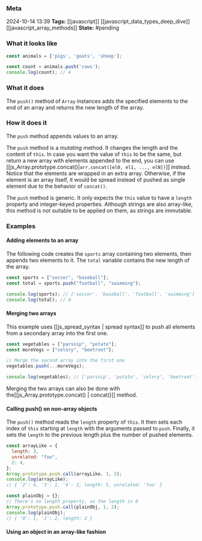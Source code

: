 ### Meta
2024-10-14 13:39
**Tags:** [[javascript]] [[javascript_data_types_deep_dive]] [[javascript_array_methods]]
**State:** #pending 

### What it looks like
```JavaScript title:app.js
const animals = ['pigs', 'goats', 'sheep'];

const count = animals.push('cows');
console.log(count); // 4
```

### What it does
The `push()` method of `Array` instances adds the specified elements to the end of an array and returns the new length of the array.

### How it does it
The `push` method appends values to an array.

The `push` method is a *mutating* method. It changes the length and the content of `this`. In case you want the value of `this` to be the same, but return a new array with elements appended to the end, you can use [[js_Array.prototype.concat()|`arr.concat([el0, el1, ..., elN])`]] instead. Notice that the elements are wrapped in an extra array. Otherwise, if the element is an array itself, it would be spread instead of pushed as single element due to the behavior of `concat()`.

The `push` method is generic. It only expects the `this` value to have a `length` property and integer-keyed properties. Although strings are also array-like, this method is not suitable to be applied on them, as strings are immutable.

### Examples

#### Adding elements to an array
The following code creates the `sports` array containing two elements, then appends two elements to it. The `total` variable contains the new length of the array.

```JavaScript title:app.js
const sports = ["soccer", "baseball"];
const total = sports.push("football", "swimming");

console.log(sports); // ['soccer', 'baseball', 'football', 'swimming']
console.log(total); // 4
```

#### Merging two arrays
This example uses [[js_spread_syntax | spread syntax]] to push all elements from a secondary array into the first one.

```JavaScript title:app.js
const vegetables = ["parsnip", "potato"];
const moreVegs = ["celery", "beetroot"];

// Merge the second array into the first one
vegetables.push(...moreVegs);

console.log(vegetables); // ['parsnip', 'potato', 'celery', 'beetroot']
```

Merging the two arrays can also be done with the[[js_Array.prototype.concat() | concat()]] method.

#### Calling push() on non-array objects
The `push()` method reads the `length` property of `this`. It then sets each index of `this` starting at `length` with the arguments passed to `push`. Finally, it sets the `length` to the previous length plus the number of pushed elements.

```JavaScript title:app.js
const arrayLike = {
  length: 3,
  unrelated: "foo",
  2: 4,
};
Array.prototype.push.call(arrayLike, 1, 2);
console.log(arrayLike);
// { '2': 4, '3': 1, '4': 2, length: 5, unrelated: 'foo' }

const plainObj = {};
// There's no length property, so the length is 0
Array.prototype.push.call(plainObj, 1, 2);
console.log(plainObj);
// { '0': 1, '1': 2, length: 2 }
```

#### Using an object in an array-like fashion